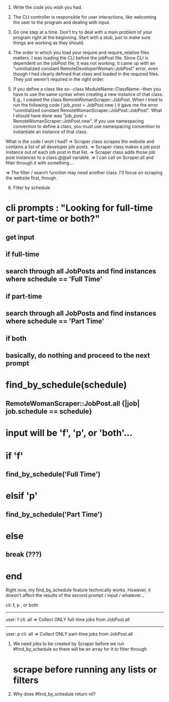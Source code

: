1. Write the code you wish you had. 

2. The CLI controller is responsible for user interactions, like welcoming the user to the program and dealing with input.

3. Go one step at a time. Don't try to deal with a main problem of your program right at the beginning. Start with a stub, just to make sure things are working as they should.

4. The order in which you load your require and require_relative files matters. I was loading the CLI before the jobPost file. Since CLI is dependent on the jobPost file, it was not working. It came up with an "uninitialized constant RemoteDeveloperWoman::JobPost" error, even though I had clearly defined that class and loaded in the required files. They just weren't required in the right order.

5. If you define a class like so--class ModuleName::ClassName--then you have to use the same syntax when creating a new 
instance of that class. E.g., I created the class RemoteWomanScraper::JobPost. When I tried to run the following code ( job_post = JobPost.new ) it gave me the error "uninitialized constant RemoteWomanScraper::JobPost::JobPost". What I should have done was "job_post = RemoteWomanScraper::JobPost.new". If you use namespacing convention to define a class, you must use namespacing convention to instantiate an instance of that class.


What is the code I wish I had?
=> Scraper class scrapes the website and contains a list of all developer job posts.
=> Scraper class makes a job post instance out of each job post in that list.
=> Scraper class adds those job post instances to a class @@all variable.
=> I can call on Scraper.all and filter through it with something... 

=> The filter / search function may need another class. I'll focus on scraping the website first, though. 

6. Filter by schedule 

# cli prompts : "Looking for full-time or part-time or both?"
## get input 
## if full-time 
## search through all JobPosts and find instances where schedule == 'Full Time'
## if part-time
## search through all JobPosts and find instances where schedule == 'Part Time'
## if both
## basically, do nothing and proceed to the next prompt

# find_by_schedule(schedule)
## RemoteWomanScraper::JobPost.all {|job| job.schedule == schedule}

# input will be 'f', 'p', or 'both'...
# if 'f'
## find_by_schedule('Full Time')
# elsif 'p'
## find_by_schedule('Part Time')
# else
## break (???)
# end

Right now, my find_by_schedule feature technically works. However, it doesn't affect the results of the second prompt / input / whatever... 

cli: f, p , or both
***
user: f 
cli: all
=> Collect ONLY full-time jobs from JobPost.all
*** 
user: p
cli: all
=> Collect ONLY part-time jobs from JobPost.all

1. We need jobs to be created by Scraper before we run #find_by_schedule so there will be an array for it to filter through
    # scrape before running any lists or filters 
2. Why does #find_by_schedule return nil? 
